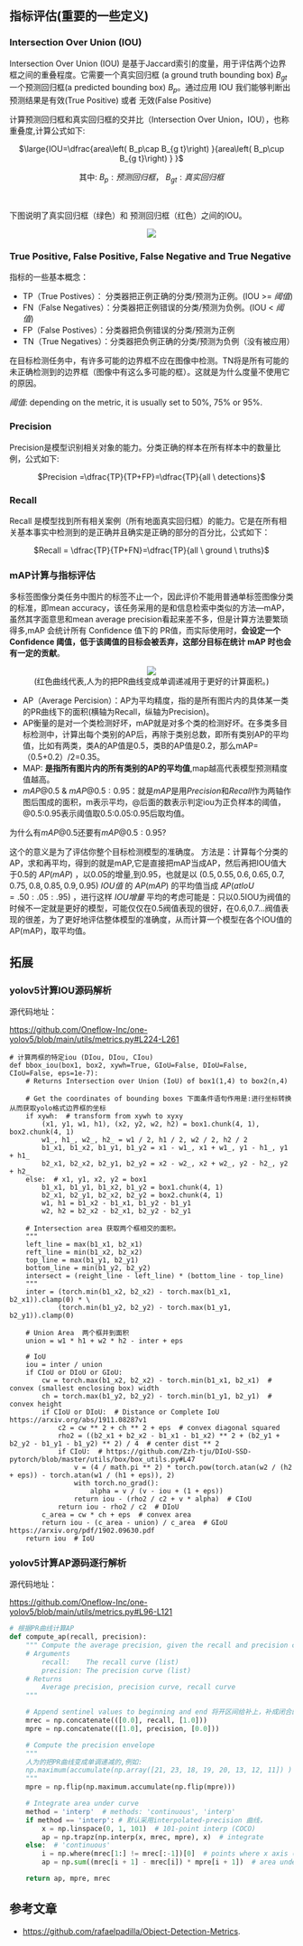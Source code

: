 

## 指标评估(重要的一些定义)

### Intersection Over Union (IOU)


Intersection Over Union (IOU) 是基于Jaccard索引的度量，用于评估两个边界框之间的重叠程度。它需要一个真实回归框 (a ground truth bounding box) $B_{gt}$ 一个预测回归框(a predicted bounding box) $B_{p}$。通过应用 IOU 我们能够判断出预测结果是有效(True Positive) 或者 无效(False Positive) 


计算预测回归框和真实回归框的交并比（Intersection Over Union，IOU），也称重叠度,计算公式如下:


<center> 

$\large{IOU=\dfrac{area\left( B_p\cap B_{g t}\right) }{area\left( B_p\cup B_{g t}\right) }
}$

其中: $B_p:预测回归框$，
$B_{g t}:真实回归框$


</center>


<br>



</p>


下图说明了真实回归框（绿色）和 预测回归框（红色）之间的IOU。



<!--- IOU --->
<p align="center">
<img src="chapter_5_imgs/iou.png" align="center"/></p>

### True Positive, False Positive, False Negative and True Negative  

指标的一些基本概念：
- TP（True Postives）： 分类器把正例正确的分类/预测为正例。(IOU >=  _阈值_)
- FN（False Negatives）：分类器把正例错误的分类/预测为负例。(IOU <  _阈值_)
- FP（False Postives）：分类器把负例错误的分类/预测为正例
- TN（True Negatives）：分类器把负例正确的分类/预测为负例（没有被应用）

在目标检测任务中，有许多可能的边界框不应在图像中检测。TN将是所有可能的未正确检测到的边界框（图像中有这么多可能的框）。这就是为什么度量不使用它的原因。

_阈值_:  depending on the metric, it is usually set to 50%, 75% or 95%.

### Precision


Precision是模型识别相关对象的能力。分类正确的样本在所有样本中的数量比例，公式如下:

<center>

$Precision =\dfrac{TP}{TP+FP}=\dfrac{TP}{all \ detections}$

</center>




### Recall 

Recall 是模型找到所有相关案例（所有地面真实回归框）的能力。它是在所有相关基本事实中检测到的是正确并且确实是正确的部分的百分比，公式如下：
<center>

$Recall = \dfrac{TP}{TP+FN}=\dfrac{TP}{all \ ground \ truths}$

</center>

### mAP计算与指标评估

 多标签图像分类任务中图片的标签不止一个，因此评价不能用普通单标签图像分类的标准，即mean accuracy，该任务采用的是和信息检索中类似的方法—mAP，虽然其字面意思和mean average precision看起来差不多，但是计算方法要繁琐得多,mAP 会统计所有 Confidence 值下的 PR值，而实际使用时，**会设定一个 Confidence 阈值，低于该阈值的目标会被丢弃，这部分目标在统计 mAP 时也会有一定的贡献**。 
<p align="center"> 
<img src="chapter_5_imgs/interpolated_precision_v2.png">
<br>(红色曲线代表,人为的把PR曲线变成单调递减用于更好的计算面积。)
</p>

- AP（Average Percision）：AP为平均精度，指的是所有图片内的具体某一类的PR曲线下的面积(横轴为Recall，纵轴为Precision)。
- AP衡量的是对一个类检测好坏，mAP就是对多个类的检测好坏。在多类多目标检测中，计算出每个类别的AP后，再除于类别总数，即所有类别AP的平均值，比如有两类，类A的AP值是0.5，类B的AP值是0.2，那么mAP=（0.5+0.2）/2=0.35。
- MAP: **是指所有图片内的所有类别的AP的平均值**,map越高代表模型预测精度值越高。
- $mAP@0.5$ & $mAP@0.5:0.95$：就是$mAP$是用$Precision$和$Recall$作为两轴作图后围成的面积，m表示平均，@后面的数表示判定iou为正负样本的阈值，@0.5:0.95表示阈值取0.5:0.05:0.95后取均值。 

为什么有$mAP@0.5$还要有$mAP@0.5:0.95$?

这个的意义是为了评估你整个目标检测模型的准确度。
方法是：计算每个分类的AP，求和再平均，得到的就是mAP,它是直接把mAP当成AP，然后再把IOU值大于0.5的 $AP(mAP)$ ，以0.05的增量,到0.95，也就是以 $(0.5, 0.55, 0.6, 0.65, 0.7, 0.75, 0.8, 0.85, 0.9, 0.95)$ $IOU值$ 的 $AP(mAP)$ 的平均值当成 $AP(at IoU=.50:.05:.95)$ ，进行这样 $IOU增量$ 平均的考虑可能是：只以0.5IOU为阀值的时候不一定就是更好的模型，可能仅仅在0.5阀值表现的很好，在0.6,0.7...阀值表现的很差，为了更好地评估整体模型的准确度，从而计算一个模型在各个IOU值的AP(mAP)，取平均值。


## 拓展 
### yolov5计算IOU源码解析
源代码地址：

https://github.com/Oneflow-Inc/one-yolov5/blob/main/utils/metrics.py#L224-L261
```
# 计算两框的特定iou (DIou, DIou, CIou) 
def bbox_iou(box1, box2, xywh=True, GIoU=False, DIoU=False, CIoU=False, eps=1e-7):
    # Returns Intersection over Union (IoU) of box1(1,4) to box2(n,4)

    # Get the coordinates of bounding boxes 下面条件语句作用是:进行坐标转换从而获取yolo格式边界框的坐标
    if xywh:  # transform from xywh to xyxy
        (x1, y1, w1, h1), (x2, y2, w2, h2) = box1.chunk(4, 1), box2.chunk(4, 1)
        w1_, h1_, w2_, h2_ = w1 / 2, h1 / 2, w2 / 2, h2 / 2
        b1_x1, b1_x2, b1_y1, b1_y2 = x1 - w1_, x1 + w1_, y1 - h1_, y1 + h1_
        b2_x1, b2_x2, b2_y1, b2_y2 = x2 - w2_, x2 + w2_, y2 - h2_, y2 + h2_
    else:  # x1, y1, x2, y2 = box1
        b1_x1, b1_y1, b1_x2, b1_y2 = box1.chunk(4, 1)
        b2_x1, b2_y1, b2_x2, b2_y2 = box2.chunk(4, 1)
        w1, h1 = b1_x2 - b1_x1, b1_y2 - b1_y1
        w2, h2 = b2_x2 - b2_x1, b2_y2 - b2_y1

    # Intersection area 获取两个框相交的面积。
    """
    left_line = max(b1_x1, b2_x1)
    reft_line = min(b1_x2, b2_x2)
    top_line = max(b1_y1, b2_y1)
    bottom_line = min(b1_y2, b2_y2)
    intersect = (reight_line - left_line) * (bottom_line - top_line)
    """
    inter = (torch.min(b1_x2, b2_x2) - torch.max(b1_x1, b2_x1)).clamp(0) * \
            (torch.min(b1_y2, b2_y2) - torch.max(b1_y1, b2_y1)).clamp(0)

    # Union Area  两个框并到面积
    union = w1 * h1 + w2 * h2 - inter + eps

    # IoU 
    iou = inter / union
    if CIoU or DIoU or GIoU:
        cw = torch.max(b1_x2, b2_x2) - torch.min(b1_x1, b2_x1)  # convex (smallest enclosing box) width
        ch = torch.max(b1_y2, b2_y2) - torch.min(b1_y1, b2_y1)  # convex height
        if CIoU or DIoU:  # Distance or Complete IoU https://arxiv.org/abs/1911.08287v1
            c2 = cw ** 2 + ch ** 2 + eps  # convex diagonal squared
            rho2 = ((b2_x1 + b2_x2 - b1_x1 - b1_x2) ** 2 + (b2_y1 + b2_y2 - b1_y1 - b1_y2) ** 2) / 4  # center dist ** 2
            if CIoU:  # https://github.com/Zzh-tju/DIoU-SSD-pytorch/blob/master/utils/box/box_utils.py#L47
                v = (4 / math.pi ** 2) * torch.pow(torch.atan(w2 / (h2 + eps)) - torch.atan(w1 / (h1 + eps)), 2)
                with torch.no_grad():
                    alpha = v / (v - iou + (1 + eps))
                return iou - (rho2 / c2 + v * alpha)  # CIoU
            return iou - rho2 / c2  # DIoU
        c_area = cw * ch + eps  # convex area
        return iou - (c_area - union) / c_area  # GIoU https://arxiv.org/pdf/1902.09630.pdf
    return iou  # IoU
```
### yolov5计算AP源码逐行解析
源代码地址：
 
https://github.com/Oneflow-Inc/one-yolov5/blob/main/utils/metrics.py#L96-L121
```python
# 根据PR曲线计算AP
def compute_ap(recall, precision):
    """ Compute the average precision, given the recall and precision curves
    # Arguments
        recall:    The recall curve (list)
        precision: The precision curve (list)
    # Returns
        Average precision, precision curve, recall curve
    """

    # Append sentinel values to beginning and end 将开区间给补上，补成闭合的区间。
    mrec = np.concatenate(([0.0], recall, [1.0])) 
    mpre = np.concatenate(([1.0], precision, [0.0]))

    # Compute the precision envelope 
    """
    人为的把PR曲线变成单调递减的,例如:
    np.maximum(accumulate(np.array([21, 23, 18, 19, 20, 13, 12, 11]) ) => np.array([23, 23, 20, 20, 20, 13, 12, 11])
    """
    mpre = np.flip(np.maximum.accumulate(np.flip(mpre)))

    # Integrate area under curve
    method = 'interp'  # methods: 'continuous', 'interp'
    if method == 'interp': # 默认采用interpolated-precision 曲线，
        x = np.linspace(0, 1, 101)  # 101-point interp (COCO)
        ap = np.trapz(np.interp(x, mrec, mpre), x)  # integrate
    else:  # 'continuous'
        i = np.where(mrec[1:] != mrec[:-1])[0]  # points where x axis (recall) changes
        ap = np.sum((mrec[i + 1] - mrec[i]) * mpre[i + 1])  # area under curve

    return ap, mpre, mrec
```

## 参考文章
 - https://github.com/rafaelpadilla/Object-Detection-Metrics.